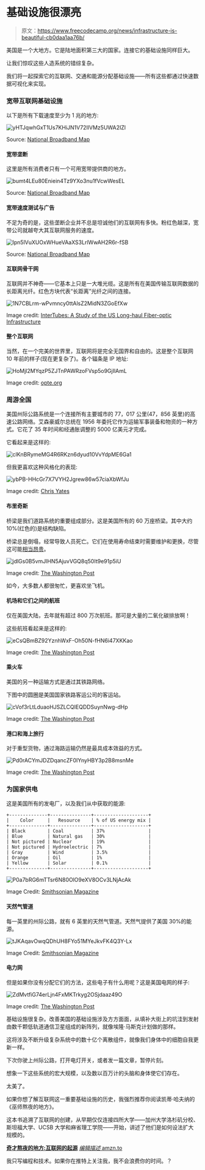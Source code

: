 # 基础设施很漂亮

> 原文：<https://www.freecodecamp.org/news/infrastructure-is-beautiful-cb0daa1aa76b/>

美国是一个大地方。它是陆地面积第三大的国家。连接它的基础设施同样巨大。

让我们惊叹这些人造系统的错综复杂。

我们将一起探索它的互联网、交通和能源分配基础设施——所有这些都通过快速数据可视化来实现。

### 宽带互联网基础设施

以下是所有下载速度至少为 1 兆的地方:

![yHTJqwhGxT1Us7KHiJN1V72lIVMz5UWA2IZl](img/51407beb80385caefdd456530e7c1fd4.png)

Source: [National Broadband Map](http://www.broadbandmap.gov/speedtest)

#### 宽带垄断

这里是所有消费者只有一个可用宽带提供商的地方。

![bumt4LEu80Eniein4Tz9YXo3nu1fVcwWesEL](img/eb28e8088babd83ebae3ee5d5205539b.png)

Source: [National Broadband Map](https://broadbandmap.fcc.gov/#/)

#### 宽带速度测试与广告

不足为奇的是，这些垄断企业并不总是坦诚他们的互联网有多快。粉红色越深，宽带公司就越夸大其互联网服务的速度。

![Ipn5lVuXUOxWHueVAaXS3LrlWwAH2R6r-fSB](img/f36ec8d6fb90b45ccf038f462363b3cd.png)

Source: [National Broadband Map](https://broadbandmap.fcc.gov/#/)

#### 互联网骨干网

互联网并不神奇——它基本上只是一大堆光缆。这是所有在美国传输互联网数据的长距离光纤。红色方块代表“长距离”光纤之间的连接。

![1N7CBLrm-wPvmncy0ttAlsZ2MidN3ZGoEfXw](img/2fbef9c012e814a1ebd597932de38c84.png)

Image credit: [InterTubes: A Study of the US Long-haul Fiber-optic
Infrastructure](http://pages.cs.wisc.edu/~pb/tubes_final.pdf)

#### 整个互联网

当然，在一个完美的世界里，互联网将是完全无国界和自由的。这是整个互联网 10 年前的样子(现在更复杂了)。各个辐条是 IP 地址:

![HoMjl2MYqzP5ZJTnPAWRzoFVsp5o9GjIlAmL](img/18cd3772eb27f0fb90c0f4b4d18ebf11.png)

Image credit: [opte.org](http://www.opte.org/maps/)

### 周游全国

美国州际公路系统是一个连接所有主要城市的 77，017 公里(47，856 英里)的高速公路网络。艾森豪威尔总统在 1956 年委托它作为运输军事装备和物资的一种方式。它花了 35 年时间和经通胀调整的 5000 亿美元才完成。

它看起来是这样的:

![clKnBRymeMG4R6RKzn6dyud10VvYdpME6Ga1](img/6edfc98abeed920eb56454041d9679e2.png)

但我更喜欢这种风格化的表现:

![ybPB-HHcGr7X7VYH2Jgrew86w57ciaXbWfJu](img/ced2e20d4844b2164da1b5382f5996a5.png)

Image credit: [Chris Yates](http://www.chrisyates.net/reprographics/index.php?page=424)

#### 布里奇斯

桥梁是我们道路系统的重要组成部分。这是美国所有的 60 万座桥梁。其中大约 10%(红色的)是结构缺陷。

桥梁总是倒塌，经常导致人员死亡。它们在使用寿命结束时需要维护和更换，尽管这可能[相当昂贵](https://en.wikipedia.org/wiki/Eastern_span_replacement_of_the_San_Francisco%E2%80%93Oakland_Bay_Bridge)。

![jdlGs0B5vmJlHN5AjuvVGQ8q50It9e91p5iU](img/5efa9f478a36eeee876d3438672883b7.png)

Image credit: [The Washington Post](https://www.washingtonpost.com/graphics/national/maps-of-american-infrastrucure/)

如今，大多数人都很匆忙，更喜欢坐飞机。

#### 机场和它们之间的航班

仅在美国大陆，去年就有超过 800 万次航班。那可是大量的二氧化碳排放啊！

这些航班看起来是这样的:

![eCsQBmBZ92YznhWxF-Oh50N-fHN6i47XKKao](img/fa924b090915b1431b1662ffc824af09.png)

Image credit: [The Washington Post](https://www.washingtonpost.com/graphics/national/maps-of-american-infrastrucure/)

#### 乘火车

美国的另一种运输方式是通过其铁路网络。

下图中的圆圈是美国国家铁路客运公司的客运站。

![cVof3rLtLduaoHJSZLCQIEQDDSuynNwg-dHp](img/d5262056462e44b3000d739e9efb04b3.png)

Image credit: [The Washington Post](https://www.washingtonpost.com/graphics/national/maps-of-american-infrastrucure/)

#### 港口和海上旅行

对于重型货物，通过海路运输仍然是最具成本效益的方式。

![Pd0rACYmJDZDqancZF0IYnyHBY3p2B8msnMe](img/4b218b1b330e9059dcbf7208c4ae8399.png)

Image credit: [The Washington Post](https://www.washingtonpost.com/graphics/national/maps-of-american-infrastrucure/)

### 为国家供电

这是美国所有的发电厂，以及我们从中获取的能源:

```
+--------------+---------------+--------------------+
|    Color     |   Resource    | % of US energy mix |
+--------------+---------------+--------------------+
| Black        | Coal          | 37%                |
| Blue         | Natural gas   | 30%                |
| Not pictured | Nuclear       | 19%                |
| Not pictured | Hydroelectric | 7%                 |
| Gray         | Wind          | 3.5%               |
| Orange       | Oil           | 1%                 |
| Yellow       | Solar         | 0.1%               |
+--------------+---------------+--------------------+
```

![P0a7bRG6mTTsr6N80OlO9eXV8OCv3LNjAcAk](img/fe09982c2cc93ea843264ec24fdcfdb8.png)

Image Credit: [Smithsonian Magazine](http://www.smithsonianmag.com/science-nature/tour-the-countrys-energy-infrastructure-through-a-new-interactive-map-8844967/)

#### 天然气管道

每一英里的州际公路，就有 6 英里的天然气管道。天然气提供了美国 30%的能源。

![tJKAqavOwqQDhUH8FYo51MYeJkvFK4Q3Y-Lx](img/3d7a21943d2558b2d13c1ee6736590ed.png)

Image Credit: [Smithsonian Magazine](http://www.smithsonianmag.com/science-nature/tour-the-countrys-energy-infrastructure-through-a-new-interactive-map-8844967/)

#### 电力网

但是如果你没有分配它们的方法，这些电子有什么用呢？这是美国电网的样子:

![ZdMvtfiG74erLjn4FxMKTrkyg2OSjdaaz49O](img/15016e0837b8c982990baa62a36f573a.png)

Image credit: [The Washington Post](https://www.washingtonpost.com/graphics/national/maps-of-american-infrastrucure/)

基础设施很复杂。改善美国的基础设施涉及方方面面，从填补大街上的坑洼到发射由数千颗低轨道通信卫星组成的新阵列，就像埃隆·马斯克计划做的那样。

这将涉及不断升级复杂系统中的数十亿个离散组件，就像我们身体中的细胞自我更新一样。

下次你驶上州际公路，打开电灯开关，或者发一篇文章，暂停片刻。

想象一下这些系统的宏大规模，以及数以百万计的头脑和身体使它们存在。

太美了。

如果你想了解互联网这一重要基础设施的历史，我强烈推荐你阅读凯蒂·哈夫纳的《巫师熬夜的地方》。

这本书追溯了互联网的创建，从早期仅仅连接四所大学——加州大学洛杉矶分校、斯坦福大学、UCSB 大学和麻省理工学院——开始，讲述了他们是如何设法扩大规模的。

[**奇才熬夜的地方:互联网的起源**](http://amzn.to/2hmpeFW)
[*编辑描述* amzn.to](http://amzn.to/2hmpeFW)

我只写编程和技术。如果你在推特上关注我，我不会浪费你的时间。？